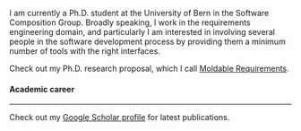 I am currently a Ph.D. student at the University of Bern in the Software Composition Group. Broadly speaking, I work in the requirements engineering domain, and particularly I am interested in involving several people in the software development process by providing them a minimum number of tools with the right interfaces. 

Check out my Ph.D. research proposal, which I call [Moldable Requirements](./moldable-requirements.md).


#### Academic career

---

Check out my [Google Scholar profile](htttp://https://scholar.google.de/citations?user=y4KM2XAAAAAJ&hl=en) for latest publications.